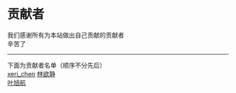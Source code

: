 # 贡献者

我们感谢所有为本站做出自己贡献的贡献者  
辛苦了  

---
下面为贡献者名单（顺序不分先后）  
[xeri_chen](xeri_chen.md)
[林欲静](林欲静.md)  
[叶旭航](叶旭航.md)  